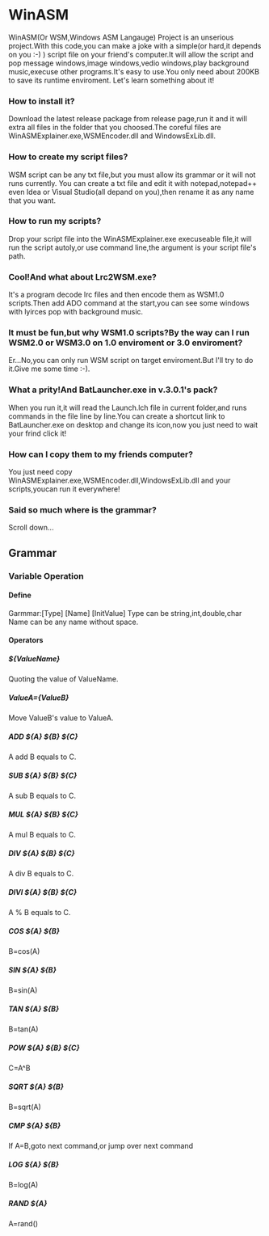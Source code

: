 # WinASM
WinASM(Or WSM,Windows ASM Langauge) Project is an unserious project.With this code,you can make a joke with a simple(or hard,it depends on you :-) ) script file on your friend's computer.It will allow the script and pop message windows,image windows,vedio windows,play background music,execuse other programs.It's easy to use.You only need about 200KB to save its runtime enviroment.
Let's learn something about it!

### How to install it?
Download the latest release package from release page,run it and it will extra all files in the folder that you choosed.The coreful files are WinASMExplainer.exe,WSMEncoder.dll and WindowsExLib.dll.
### How to create my script files?
WSM script can be any txt file,but you must allow its grammar or it will not runs currently.
You can create a txt file and edit it with notepad,notepad++ even Idea or Visual Studio(all depand on you),then rename it as any name that you want.
### How to run my scripts?
Drop your script file into the WinASMExplainer.exe execuseable file,it will run the script autoly,or use command line,the argument is your script file's path.
### Cool!And what about Lrc2WSM.exe?
It's a program decode lrc files and then encode them as WSM1.0 scripts.Then add ADO command at the start,you can see some windows with lyirces pop with background music.
### It must be fun,but why WSM1.0 scripts?By the way can I run WSM2.0 or WSM3.0 on 1.0 enviroment or 3.0 enviroment?
Er...No,you can only run WSM script on target enviroment.But I'll try to do it.Give me some time :-).
### What a prity!And BatLauncher.exe in v.3.0.1's pack?
When you run it,it will read the Launch.lch file in current folder,and runs commands in the file line by line.You can create a shortcut link to BatLauncher.exe on desktop and change its icon,now you just need to wait your frind click it!
### How can I copy them to my friends computer?
You just need copy WinASMExplainer.exe,WSMEncoder.dll,WindowsExLib.dll and your scripts,youcan run it everywhere!
### Said so much where is the grammar?
Scroll down...
## Grammar
### Variable Operation
#### Define
Garmmar:[Type] [Name] [InitValue]
Type can be string,int,double,char
Name can be any name without space.
#### Operators
##### ${ValueName}
Quoting the value of ValueName.
##### ${ValueA}=${ValueB}
Move ValueB's value to ValueA.
##### ADD ${A} ${B} ${C}
A add B equals to C.
##### SUB ${A} ${B} ${C}
A sub B equals to C.
##### MUL ${A} ${B} ${C}
A mul B equals to C.
##### DIV ${A} ${B} ${C}
A div B equals to C.
##### DIVI ${A} ${B} ${C}
A % B equals to C.
##### COS ${A} ${B}
B=cos(A)
##### SIN ${A} ${B}
B=sin(A)
##### TAN ${A} ${B}
B=tan(A)
##### POW ${A} ${B} ${C}
C=A^B
##### SQRT ${A} ${B}
B=sqrt(A)
##### CMP ${A} ${B}
If A=B,goto next command,or jump over next command
##### LOG ${A} ${B}
B=log(A)
##### RAND ${A}
A=rand()
